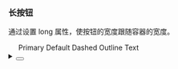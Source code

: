 ### 长按钮

通过设置 <yc-tag>long</yc-tag> 属性，使按钮的宽度跟随容器的宽度。

<div class='cell-demo'>
   <yc-space class="wrapper" direction="vertical">
    <yc-button type="primary" long>Primary</yc-button>
    <yc-button long>Default</yc-button>
    <yc-button type="dashed" long>Dashed</yc-button>
    <yc-button type="outline" long>Outline</yc-button>
    <yc-button type="text" long>Text</yc-button>
  </yc-space>
</div>

<style scoped>
.wrapper{
  width: 400px;
  padding: 20px;
  border: 1px solid var(~'--color-border');
  border-radius: 4px;
}
</style>

<details>
<summary>
 <button class="code-btn"  >
    <icon-code />
 </button>
</summary>
```vue

<template>
   <yc-space class="wrapper" direction="vertical">
    <yc-button type="primary" long>Primary</yc-button>
    <yc-button long>Default</yc-button>
    <yc-button type="dashed" long>Dashed</yc-button>
    <yc-button type="outline" long>Outline</yc-button>
    <yc-button type="text" long>Text</yc-button>
  </yc-space>
</template>
```

</details>
